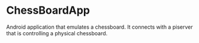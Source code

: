 # ChessBoardApp
Android application that emulates a chessboard. It connects with a piserver that is controlling a physical chessboard.
